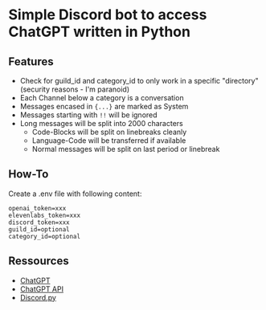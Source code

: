 # Simple Discord bot to access ChatGPT written in Python

## Features

- Check for guild_id and category_id to only work in a specific "directory" (security reasons - I'm paranoid)
- Each Channel below a category is a conversation
- Messages encased in `{...}` are marked as System
- Messages starting with `!!` will be ignored
- Long messages will be split into 2000 characters
  - Code-Blocks will be split on linebreaks cleanly
  - Language-Code will be transferred if available
  - Normal messages will be split on last period or linebreak

## How-To

Create a .env file with following content:

```plain
openai_token=xxx
elevenlabs_token=xxx
discord_token=xxx
guild_id=optional
category_id=optional
```

## Ressources

- [ChatGPT](chat.openai.com)
- [ChatGPT API](https://platform.openai.com/docs/api-reference)
- [Discord.py](https://discordpy.readthedocs.io/en/stable/)
